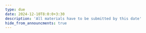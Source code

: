 ```yaml
---
type: due
date: 2024-12-10T8:0:0+3:30
description: 'All materials have to be submitted by this date'
hide_from_announcments: true
---
```


